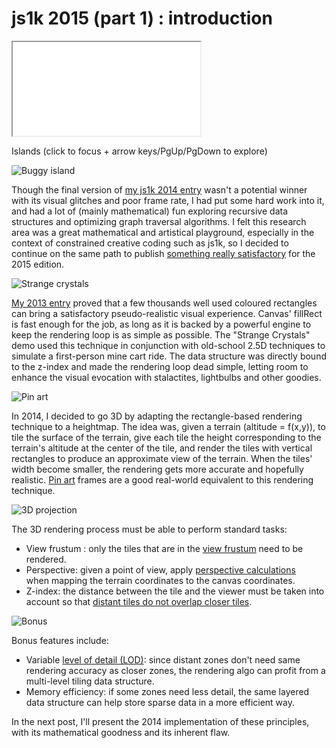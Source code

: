 # js1k 2015 (part 1) : introduction

<section>
<iframe class="demo" src="//rawgit.com/ehouais/js1k/gh-pages/shim.html?demo=2015-Islands"></iframe>

Islands (click to focus + arrow keys/PgUp/PgDown to explore)
</section>

<section>
<img class="thumb" title="Buggy island" src="http://ehouais.net/blog/wp-content/uploads/2015/03/buggy1.png" alt="Buggy island" />

Though the final version of [my js1k 2014 entry](http://js1k.com/1966 "Buggy Island") wasn't a potential winner with its visual glitches and poor frame rate, I had put some hard work into it, and had a lot of (mainly mathematical) fun exploring recursive data structures and optimizing graph traversal algorithms. I felt this research area was a great mathematical and artistical playground, especially in the context of constrained creative coding such as js1k, so I decided to continue on the same path to publish [something really satisfactory](http://js1k.com/2015-hypetrain/demo/2324 "Islands") for the 2015 edition.
</section>

<section>
<img class="thumb" title="Strange crystals" src="http://ehouais.net/blog/wp-content/uploads/2013/05/crystals.png" alt="Strange crystals" />

[My 2013 entry](http://js1k.com/2013-spring/demo/1555 "Strange crystals") proved that a few thousands well used coloured rectangles can bring a satisfactory pseudo-realistic visual experience. Canvas' fillRect is fast enough for the job, as long as it is backed by a powerful engine to keep the rendering loop is as simple as possible. The "Strange Crystals" demo used this technique in conjunction with old-school 2.5D techniques to simulate a first-person mine cart ride. The data structure was directly bound to the z-index and made the rendering loop dead simple, letting room to enhance the visual evocation with stalactites, lightbulbs and other goodies.
</section>

<section>
<img class="thumb" title="Pin art" src="http://ehouais.net/blog/wp-content/uploads/2015/03/pinart.jpg" alt="Pin art" />

In 2014, I decided to go 3D by adapting the rectangle-based rendering technique to a heightmap. The idea was, given a terrain (altitude = f(x,y)), to tile the surface of the terrain, give each tile the height corresponding to the terrain's altitude at the center of the tile, and render the tiles with vertical rectangles to produce an approximate view of the terrain. When the tiles' width become smaller, the rendering gets more accurate and hopefully realistic. [Pin art](https://en.wikipedia.org/wiki/Pin_Art "Pin Art") frames are a good real-world equivalent to this rendering technique.
</section>

<section>
<img class="thumb" title="3D projection" src="http://ehouais.net/blog/wp-content/uploads/2015/03/projection.png" alt="3D projection" />

The 3D rendering process must be able to perform standard tasks:
- View frustum : only the tiles that are in the <a title="View frustum" href="https://en.wikipedia.org/wiki/Viewing_frustum">view frustum</a> need to be rendered.
- Perspective: given a point of view, apply <a title="3D projection" href="https://en.wikipedia.org/wiki/3D_projection">perspective calculations</a> when mapping the terrain coordinates to the canvas coordinates.
- Z-index: the distance between the tile and the viewer must be taken into account so that [distant tiles do not overlap closer tiles](https://en.wikipedia.org/wiki/Hidden_surface_determination "Hidden surface determination").
</section>

<section>
<img class="thumb" title="Bonus" src="http://ehouais.net/blog/wp-content/uploads/2015/03/bonus.png" alt="Bonus" />

Bonus features include:
- Variable <a title="Level of detail" href="https://en.wikipedia.org/wiki/Level_of_detail">level of detail (LOD)</a>: since distant zones don't need same rendering accuracy as closer zones, the rendering algo can profit from a multi-level tiling data structure.
- Memory efficiency: if some zones need less detail, the same layered data structure can help store sparse data in a more efficient way.
</section>

<section>
In the next post, I'll present the 2014 implementation of these principles, with its mathematical goodness and its inherent flaw.
</section>
